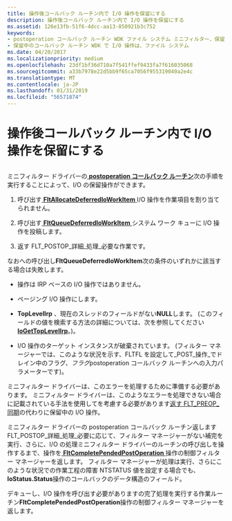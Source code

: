 ```yaml
---
title: 操作後コールバック ルーチン内で I/O 操作を保留にする
description: 操作後コールバック ルーチン内で I/O 操作を保留にする
ms.assetid: 126e13fb-51f6-4dcc-aa13-850921b3c752
keywords:
- postoperation コールバック ルーチン WDK ファイル システム ミニフィルター、保留中の操作
- 保留中のコールバック ルーチン WDK で I/O 操作は、ファイル システム
ms.date: 04/20/2017
ms.localizationpriority: medium
ms.openlocfilehash: 23df1bf36d710a7f541ffef9433fa7f616035068
ms.sourcegitcommit: a33b7978e22d5bb9f65ca7056f955319049a2e4c
ms.translationtype: MT
ms.contentlocale: ja-JP
ms.lasthandoff: 01/31/2019
ms.locfileid: "56571874"
---
```

# <a name="pending-an-io-operation-in-a-postoperation-callback-routine"></a>操作後コールバック ルーチン内で I/O 操作を保留にする


## <span id="ddk_pending_an_io_operation_in_a_postoperation_callback_routine_if"></span><span id="DDK_PENDING_AN_IO_OPERATION_IN_A_POSTOPERATION_CALLBACK_ROUTINE_IF"></span>


ミニフィルター ドライバーの[ **postoperation コールバック ルーチン**](https://msdn.microsoft.com/library/windows/hardware/ff551107)次の手順を実行することによって、I/O の保留操作ができます。

1.  呼び出す[ **FltAllocateDeferredIoWorkItem** ](https://msdn.microsoft.com/library/windows/hardware/ff541720) I/O 操作を作業項目を割り当てられません。

2.  呼び出す[ **FltQueueDeferredIoWorkItem** ](https://msdn.microsoft.com/library/windows/hardware/ff543449)システム ワーク キューに I/O 操作を投稿します。

3.  返す FLT\_POSTOP\_詳細\_処理\_必要な作業です。

なおへの呼び出し**FltQueueDeferredIoWorkItem**次の条件のいずれかに該当する場合は失敗します。

-   操作は IRP ベースの I/O 操作ではありません。

-   ページング I/O 操作にします。

-   **TopLevelIrp** 、現在のスレッドのフィールドがない**NULL**します。 (このフィールドの値を検索する方法の詳細については、次を参照してください[ **IoGetTopLevelIrp**](https://msdn.microsoft.com/library/windows/hardware/ff548405)。)。

-   I/O 操作のターゲット インスタンスが破棄されています。 (フィルター マネージャーでは、このような状況を示す、FLTFL を設定して\_POST\_操作\_でドレイン中のフラグ、*フラグ*postoperation コールバック ルーチンへの入力パラメーターです)。

ミニフィルター ドライバーは、このエラーを処理するために準備する必要があります。 ミニフィルター ドライバーは、このようなエラーを処理できない場合に記載されている手法を使用してを考慮する必要があります[返す FLT\_PREOP\_同期](returning-flt-preop-synchronize.md)の代わりに保留中の I/O 操作。

ミニフィルター ドライバーの postoperation コールバック ルーチン返します FLT\_POSTOP\_詳細\_処理\_必要に応じて、フィルター マネージャーがない補完を実行、さらに、I/O の処理ミニフィルター ドライバーのルーチンの呼び出しを操作するまで、操作を[ **FltCompletePendedPostOperation** ](https://msdn.microsoft.com/library/windows/hardware/ff541897)操作の制御フィルター マネージャーを返します。 フィルター マネージャーが処理は実行、さらにこのような状況での作業工程の障害 NTSTATUS 値を設定する場合でも、 **IoStatus.Status**操作のコールバックのデータ構造のフィールド。

デキューし、I/O 操作を呼び出す必要がありますの完了処理を実行する作業ルーチン**FltCompletePendedPostOperation**操作の制御フィルター マネージャーを返します。

 

 




